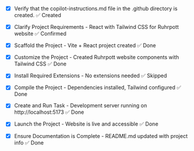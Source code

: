 <!-- Use this file to provide workspace-specific custom instructions to Copilot. For more details, visit https://code.visualstudio.com/docs/copilot/copilot-customization#_use-a-githubcopilotinstructionsmd-file -->
- [x] Verify that the copilot-instructions.md file in the .github directory is created. ✅ Created

- [x] Clarify Project Requirements - React with Tailwind CSS for Ruhrpott website ✅ Confirmed

- [x] Scaffold the Project - Vite + React project created ✅ Done

- [x] Customize the Project - Created Ruhrpott website components with Tailwind CSS ✅ Done

- [x] Install Required Extensions - No extensions needed ✅ Skipped

- [x] Compile the Project - Dependencies installed, Tailwind configured ✅ Done

- [x] Create and Run Task - Development server running on http://localhost:5173 ✅ Done

- [x] Launch the Project - Website is live and accessible ✅ Done

- [x] Ensure Documentation is Complete - README.md updated with project info ✅ Done

